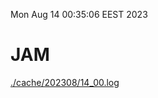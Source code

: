 Mon Aug 14 00:35:06 EEST 2023
# JAM
<a href='./cache/202308/14_00.log'>./cache/202308/14_00.log</a>
